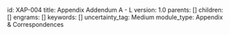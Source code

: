 id:        XAP-004
title:     Appendix Addendum A - L
version:   1.0
parents:   []
children:  []
engrams:   []
keywords:  []
uncertainty_tag: Medium
module_type: Appendix & Correspondences